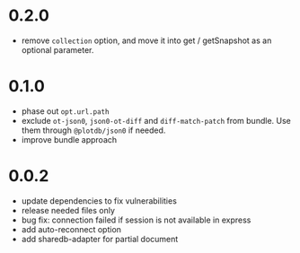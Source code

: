 # 0.2.0

 - remove `collection` option, and move it into get / getSnapshot as an optional parameter.


# 0.1.0

 - phase out `opt.url.path`
 - exclude `ot-json0`, `json0-ot-diff` and `diff-match-patch` from bundle. Use them through `@plotdb/json0` if needed.
 - improve bundle approach

# 0.0.2

 - update dependencies to fix vulnerabilities
 - release needed files only
 - bug fix: connection failed if session is not available in express
 - add auto-reconnect option
 - add sharedb-adapter for partial document

